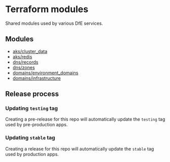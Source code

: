 # Terraform modules

Shared modules used by various DfE services.

## Modules

- [aks/cluster_data](aks/cluster_data)
- [aks/redis](aks/redis)
- [dns/records](dns/records)
- [dns/zones](dns/zones)
- [domains/environment_domains](domains/environment_domains)
- [domains/infrastructure](domains/infrastructure)

## Release process

### Updating `testing` tag

Creating a pre-release for this repo will automatically update the `testing` tag used by pre-production apps.

### Updating `stable` tag

Creating a release for this repo will automatically update the `stable` tag used by production apps.
